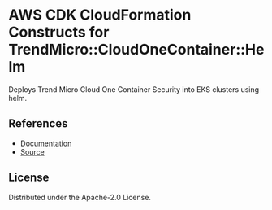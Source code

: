# AWS CDK CloudFormation Constructs for TrendMicro::CloudOneContainer::Helm

Deploys Trend Micro Cloud One Container Security into EKS clusters using helm.

## References

* [Documentation](https://github.com/trendmicro/cloudone-container-security-helm/blob/master/README.md)
* [Source](https://github.com/aws-quickstart/quickstart-trend-micro-cloudone-helm-resource-provider.git)

## License

Distributed under the Apache-2.0 License.
